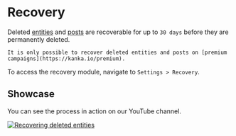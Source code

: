 # Recovery

Deleted [entities](/entities/overview) and [posts](/features/posts) are recoverable for up to `30 days` before they are permanently deleted.

```{admonition}
It is only possible to recover deleted entities and posts on [premium campaigns](https://kanka.io/premium).
```

To access the recovery module, navigate to `Settings > Recovery`.

## Showcase

You can see the process in action on our YouTube channel.

[![Recovering deleted entities](https://img.youtube.com/vi/tN0-INFxGac/0.jpg)](https://youtu.be/tN0-INFxGac)
